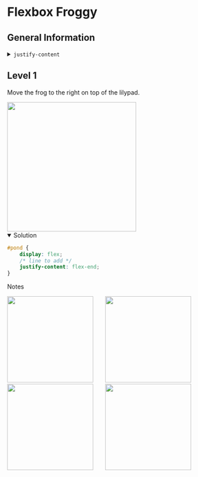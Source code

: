 # Flexbox Froggy

## General Information 

<details><summary> <code>justify-content</code></summary>

- `flex-start`: Items align to the left side of the container.
- `flex-end`: Items align to the right side of the container.
- `center`: Items align at the center of the container.
- `space-between`: Items display with equal spacing between them.
- `space-around`: Items display with equal spacing around them.

</details>

## Level 1

Move the frog to the right on top of the lilypad.

<img src="https://user-images.githubusercontent.com/52146855/64952375-2cab8e00-d84e-11e9-9580-d3710b97ddf9.png" width="300" height="300" />



<details open><summary> Solution</summary>

```css
#pond {
    display: flex;
    /* line to add */
    justify-content: flex-end;
}
```

Notes

<img src="https://user-images.githubusercontent.com/52146855/64952375-2cab8e00-d84e-11e9-9580-d3710b97ddf9.png" width="200" height="200" />
&nbsp;&nbsp;&nbsp;&nbsp;&nbsp;
<img src="https://user-images.githubusercontent.com/52146855/64952375-2cab8e00-d84e-11e9-9580-d3710b97ddf9.png" width="200" height="200" />
&nbsp;&nbsp;&nbsp;&nbsp;&nbsp;
<img src="https://user-images.githubusercontent.com/52146855/64952375-2cab8e00-d84e-11e9-9580-d3710b97ddf9.png" width="200" height="200" />
&nbsp;&nbsp;&nbsp;&nbsp;&nbsp;
<img src="https://user-images.githubusercontent.com/52146855/64952375-2cab8e00-d84e-11e9-9580-d3710b97ddf9.png" width="200" height="200" />
&nbsp;&nbsp;&nbsp;&nbsp;&nbsp;



</details>